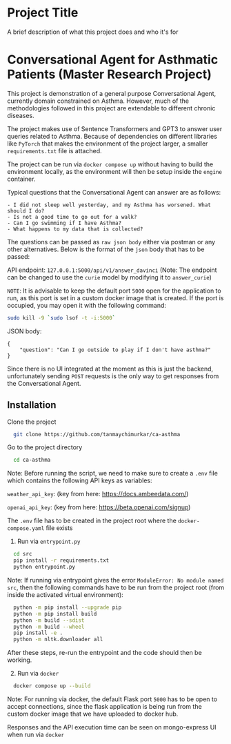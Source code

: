 
# Project Title

A brief description of what this project does and who it's for


# Conversational Agent for Asthmatic Patients (Master Research Project)

This project is demonstration of a general purpose Conversational Agent, currently
domain constrained on Asthma. However, much of the methodologies followed in this
project are extendable to different chronic diseases.

The project makes use of Sentence Transformers and GPT3 to answer user queries 
related to Asthma. Because of dependencies on different libraries like `PyTorch` that
makes the environment of the project larger, a smaller `requirements.txt` file is
attached.

The project can be run via `docker compose up` without having to build the environment
locally, as the environment will then be setup inside the `engine` container.

Typical questions that the Conversational Agent can answer are as follows:

    - I did not sleep well yesterday, and my Asthma has worsened. What should I do?
    - Is not a good time to go out for a walk?
    - Can I go swimming if I have Asthma?
    - What happens to my data that is collected?

The questions can be passed as `raw json body` either via postman or any other alternatives. Below is the format of 
the `json` body that has to be passed:

API endpoint: `127.0.0.1:5000/api/v1/answer_davinci` (Note: The endpoint can be changed to use the `curie` model by
modifying it to `answer_curie`)

`NOTE`: It is advisable to keep the default port `5000` open for the application to run, as this port is set in a custom docker image that is created. If the port is occupied, you may open it with the following command:

```bash
sudo kill -9 `sudo lsof -t -i:5000`
```

JSON body:

```
{
    "question": "Can I go outside to play if I don't have asthma?"
}
```


Since there is no UI integrated at the moment as this is just the backend, 
unfortunately sending `POST` requests is the only way to get responses from the 
Conversational Agent.



## Installation

Clone the project

```bash
  git clone https://github.com/tanmaychimurkar/ca-asthma
```

Go to the project directory

```bash
  cd ca-asthma
```

Note: Before running the script, we need to make sure to create a `.env` file 
which contains the following API keys as variables:

`weather_api_key`: (key from here: https://docs.ambeedata.com/) 

`openai_api_key`: (key from here: https://beta.openai.com/signup)

The `.env` file has to be created in the project root where the `docker-compose.yaml` file exists


1) Run via `entrypoint.py`

```bash
  cd src
  pip install -r requirements.txt
  python entrypoint.py
```

Note: If running via entrypoint gives the error `ModuleError: No module named src`, then the following commands have 
to be run from the project root (from inside the activated virtual environment):

```bash
  python -m pip install --upgrade pip
  python -m pip install build
  python -m build --sdist
  python -m build --wheel
  pip install -e .
  python -m nltk.downloader all
```

After these steps, re-run the entrypoint and the code should then be working.

2) Run via `docker`

```bash
  docker compose up --build
```

Note: For running via docker, the default Flask port `5000` has to be open to accept connections, since the flask application 
is being run from the custom docker image that we have uploaded to docker hub.

Responses and the API execution time can be seen on mongo-express UI when run via `docker` 


